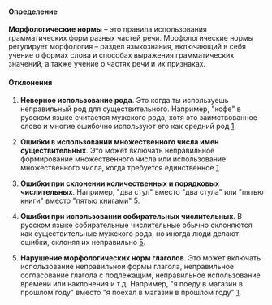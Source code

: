#### Определение
**Морфологические нормы** – это правила использования грамматических форм разных частей речи. Морфологические нормы регулирует морфология – раздел языкознания, включающий в себя учение о формах слова и способах выражения грамматических значений, а также учение о частях речи и их признаках.

#### Отклонения
1. **Неверное использование рода**. Это когда ты используешь неправильный род для существительного. Например, "кофе" в русском языке считается мужского рода, хотя это заимствованное слово и многие ошибочно используют его как средний род [1](https://wika.tutoronline.ru/russkij-yazyk/class/7/morfologicheskie-normy).

2. **Ошибки в использовании множественного числа имен существительных**. Это может включать неправильное формирование множественного числа или использование множественного числа, когда требуется единственное [1](https://wika.tutoronline.ru/russkij-yazyk/class/7/morfologicheskie-normy).

3. **Ошибки при склонении количественных и порядковых числительных**. Например, "два стул" вместо "два стула" или "пятью книги" вместо "пятью книгами" [5](https://russkiiyazyk.ru/kultura-rechi/morfologicheskie-normy.html).

4. **Ошибки при использовании собирательных числительных**. В русском языке собирательные числительные обычно склоняются как существительные мужского рода, но иногда люди делают ошибки, склоняя их неправильно [5](https://russkiiyazyk.ru/kultura-rechi/morfologicheskie-normy.html).

5. **Нарушение морфологических норм глаголов**. Это может включать использование неправильной формы глагола, неправильное согласование глагола с подлежащим, неправильное использование времени или наклонения и т.д. Например, "я поеду в магазин в прошлом году" вместо "я поехал в магазин в прошлом году" [1](https://wika.tutoronline.ru/russkij-yazyk/class/7/morfologicheskie-normy).